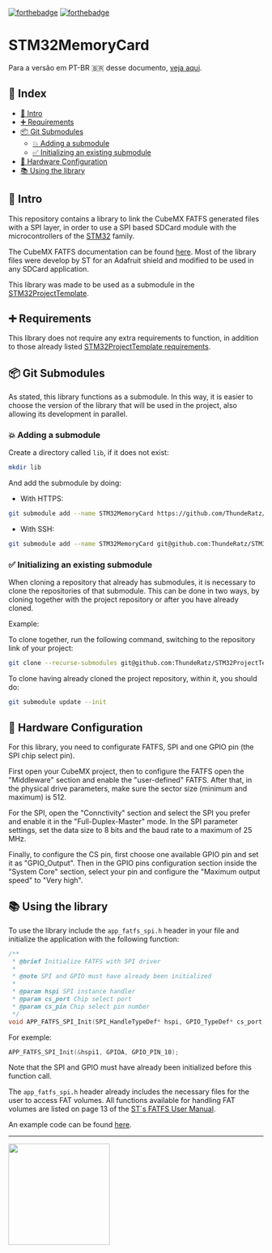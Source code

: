 [![forthebadge](https://forthebadge.com/images/badges/open-source.svg)](https://forthebadge.com)
[![forthebadge](https://forthebadge.com/images/badges/for-you.svg)](https://forthebadge.com)

# STM32MemoryCard

Para a versão em PT-BR 🇧🇷 desse documento, [veja aqui](./README.pt-br.md).

## 📜 Index

- [🎉 Intro](#-intro)
- [➕ Requirements](#-requirements)
- [📦 Git Submodules](#-git-submodules)
  - [💥 Adding a submodule](#-adding-a-submodule)
  - [✅ Initializing an existing submodule](#-initializing-a-existing-submodule)
- [🔌 Hardware Configuration](#-hardware-configuration)
- [📚 Using the library](#-using-the-library)

## 🎉 Intro

This repository contains a library to link the CubeMX FATFS generated files with a SPI layer, in order to use a SPI based SDCard module with the microcontrollers of the [STM32](https://www.st.com/en/microcontrollers-microprocessors/stm32-32-bit-arm-cortex-mcus.html) family.

The CubeMX FATFS documentation can be found [here](docs/dm00105259-developing-applications-on-stm32cube-with-fatfs-stmicroelectronics.pdf). Most of the library files were develop by ST for an Adafruit shield and modified to be used in any SDCard application.

This library was made to be used as a submodule in the [STM32ProjectTemplate](https://github.com/ThundeRatz/STM32ProjectTemplate).

## ➕ Requirements

This library does not require any extra requirements to function, in addition to those already listed [STM32ProjectTemplate requirements](https://github.com/ThundeRatz/STM32ProjectTemplate#requisitos).

## 📦 Git Submodules

As stated, this library functions as a submodule. In this way, it is easier to choose the version of the library that will be used in the project, also allowing its development in parallel.

### 💥 Adding a submodule

Create a directory called `lib`, if it does not exist:

```bash
mkdir lib
```

And add the submodule by doing:

* With HTTPS:
```bash
git submodule add --name STM32MemoryCard https://github.com/ThundeRatz/STM32MemoryCard.git lib/STM32MemoryCard
```

* With SSH:
```bash
git submodule add --name STM32MemoryCard git@github.com:ThundeRatz/STM32MemoryCard.git lib/STM32MemoryCard
```

### ✅ Initializing an existing submodule

When cloning a repository that already has submodules, it is necessary to clone the repositories of that submodule. This can be done in two ways, by cloning together with the project repository or after you have already cloned.

Example:

To clone together, run the following command, switching to the repository link of your project:

```bash
git clone --recurse-submodules git@github.com:ThundeRatz/STM32ProjectTemplate.git
```

To clone having already cloned the project repository, within it, you should do:

```bash
git submodule update --init
```

## 🔌 Hardware Configuration

For this library, you need to configurate FATFS, SPI and one GPIO pin (the SPI chip select pin).

First open your CubeMX project, then to configure the FATFS open the "Middleware" section and enable the "user-defined" FATFS. After that, in the physical drive parameters, make sure the sector size (minimum and maximum) is 512.

For the SPI, open the "Connctivity" section and select the SPI you prefer and enable it in the "Full-Duplex-Master" mode. In the SPI parameter settings, set the data size to 8 bits and the baud rate to a maximum of 25 MHz.

Finally, to configure the CS pin, first choose one available GPIO pin and set it as "GPIO_Output". Then in the GPIO pins configuration section inside the "System Core" section, select your pin and configure the "Maximum output speed" to "Very high".

## 📚 Using the library

To use the library include the `app_fatfs_spi.h` header in your file and initialize the application with the following function:

```C
/**
 * @brief Initialize FATFS with SPI driver
 *
 * @note SPI and GPIO must have already been initialized
 *
 * @param hspi SPI instance handler
 * @param cs_port Chip select port
 * @param cs_pin Chip select pin number
 */
void APP_FATFS_SPI_Init(SPI_HandleTypeDef* hspi, GPIO_TypeDef* cs_port, uint16_t cs_pin);
```

For exemple:

```C
APP_FATFS_SPI_Init(&hspi1, GPIOA, GPIO_PIN_10);
```

Note that the SPI and GPIO must have already been initialized before this function call.

The `app_fatfs_spi.h` header already includes the necessary files for the user to access FAT volumes. All functions available for handling FAT volumes are listed on page 13 of the [ST`s FATFS User Manual](docs/dm00105259-developing-applications-on-stm32cube-with-fatfs-stmicroelectronics.pdf).

An example code can be found [here](https://github.com/LucasHaug/SDCardTest).

---------------------

<img src="https://static.thunderatz.org/teamassets/logo-simples.png" width="200px" />
